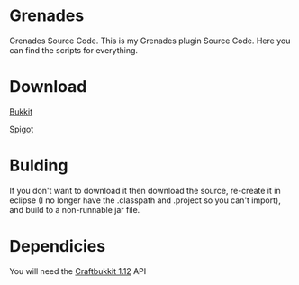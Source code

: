 # Grenades
Grenades Source Code.
This is my Grenades plugin Source Code.
Here you can find the scripts for everything.

# Download
[Bukkit](https://dev.bukkit.org/projects/simple-grenades?gameCategorySlug=bukkit-plugins&projectID=276924)

[Spigot](https://www.spigotmc.org/resources/simple-grenades.46685/)

# Bulding
If you don't want to download it then download
the source, re-create it in eclipse (I no longer have the .classpath and .project so you can't import),
and build to a non-runnable jar file.

# Dependicies
You will need the [Craftbukkit 1.12](https://getbukkit.org/get/bf8d6ecd2fb20108e039012b763fe36e) API
